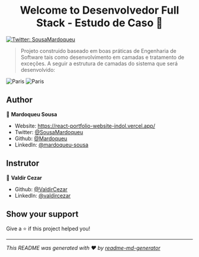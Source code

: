 <h1 align="center">Welcome to Desenvolvedor Full Stack - Estudo de Caso 👋</h1>
<p>
  <a href="https://twitter.com/SousaMardoqueu" target="_blank">
    <img alt="Twitter: SousaMardoqueu" src="https://img.shields.io/twitter/follow/SousaMardoqueu.svg?style=social" />
  </a>
</p>

> Projeto construido baseado em boas práticas de Engenharia de Software tais como desenvolvimento em camadas e tratamento de exceções. A seguir a estrutura de camadas do sistema que será desenvolvido:
<img src="https://user-images.githubusercontent.com/11077068/208956623-d10c25f6-d819-4ffc-b7a7-b23e2ea94642.png" alt="Paris" class="center">
<img src="https://user-images.githubusercontent.com/11077068/208956978-4c5a2dd7-6581-4975-b51f-06740ecedd56.png" alt="Paris" class="center">






## Author

👤 **Mardoqueu Sousa**

* Website: https://react-portfolio-website-indol.vercel.app/
* Twitter: [@SousaMardoqueu](https://twitter.com/SousaMardoqueu)
* Github: [@Mardoqueu](https://github.com/Mardoqueu)
* LinkedIn: [@mardoqueu-sousa](https://linkedin.com/in/mardoqueu-sousa)

## Instrutor

👤 **Valdir Cezar**


* Github: [@ValdirCezar](https://github.com/ValdirCezar)
* LinkedIn: [@valdircezar](https://linkedin.com/in/valdircezar)


## Show your support

Give a ⭐️ if this project helped you!

***
_This README was generated with ❤️ by [readme-md-generator](https://github.com/kefranabg/readme-md-generator)_
